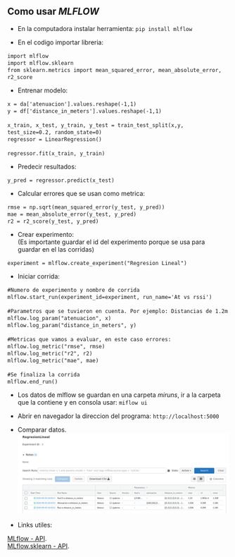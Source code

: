 ## Como usar _MLFLOW_

- En la computadora instalar herramienta:
`pip install mlflow`

- En el codigo importar libreria:
~~~  
import mlflow  
import mlflow.sklearn  
from sklearn.metrics import mean_squared_error, mean_absolute_error, r2_score
~~~
- Entrenar modelo:
~~~
x = da['atenuacion'].values.reshape(-1,1)
y = df['distance_in_meters'].values.reshape(-1,1)

x_train, x_test, y_train, y_test = train_test_split(x,y, test_size=0.2, random_state=0)
regressor = LinearRegression()

regressor.fit(x_train, y_train)
~~~

- Predecir resultados:
~~~
y_pred = regressor.predict(x_test)
~~~

- Calcular errores que se usan como metrica:
~~~
rmse = np.sqrt(mean_squared_error(y_test, y_pred))
mae = mean_absolute_error(y_test, y_pred)
r2 = r2_score(y_test, y_pred)
~~~

- Crear experimento:  
(Es importante guardar el id del experimento porque se usa para guardar en el las corridas)
~~~
experiment = mlflow.create_experiment("Regresion Lineal")
~~~

- Iniciar corrida:
~~~ 
#Numero de experimento y nombre de corrida
mlflow.start_run(experiment_id=experiment, run_name='At vs rssi')

#Parametros que se tuvieron en cuenta. Por ejemplo: Distancias de 1.2m
mlflow.log_param("atenuacion", x)
mlflow.log_param("distance_in_meters", y)

#Metricas que vamos a evaluar, en este caso errores:
mlflow.log_metric("rmse", rmse)
mlflow.log_metric("r2", r2)
mlflow.log_metric("mae", mae)

#Se finaliza la corrida
mlflow.end_run()
~~~

- Los datos de mlflow se guardan en una carpeta _miruns_, ir a la carpeta que la contiene y en consola usar:
`miflow ui`

- Abrir en navegador la direccion del programa: `http://localhost:5000`

- Comparar datos.  
![Screenshot](regresion_lineal.png) 

- Links utiles:

[MLflow - API](https://www.mlflow.org/docs/latest/python_api/mlflow.html).  
[MLflow.sklearn - API](hhttps://www.mlflow.org/docs/latest/python_api/mlflow.sklearn.html).
